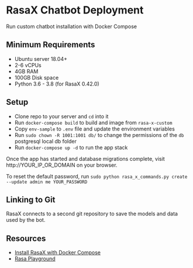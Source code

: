 # RasaX Chatbot Deployment

Run custom chatbot installation with Docker Compose

## Minimum Requirements

- Ubuntu server 18.04+
- 2-6 vCPUs
- 4GB RAM
- 100GB Disk space
- Python 3.6 - 3.8 (for RasaX 0.42.0)

## Setup

- Clone repo to your server and `cd` into it
- Run `docker-compose build` to build and image from `rasa-x-custom`
- Copy `env-sample` to `.env` file and update the environment variables
- Run `sudo chown -R 1001:1001 db/` to change the permissions of the `db` postgresql local db folder
- Run `docker-compose up -d` to run the app stack

Once the app has started and database migrations complete, visit http://YOUR_IP_OR_DOMAIN on your browser.

To reset the default password, run `sudo python rasa_x_commands.py create --update admin me YOUR_PASSWORD`

## Linking to Git

RasaX connects to a second git repository to save the models and data used by the bot.

## Resources

- [Install RasaX with Docker Compose](https://rasa.com/docs/rasa-x/installation-and-setup/install/docker-compose)
- [Rasa Playground](https://rasa.com/docs/rasa/playground)
